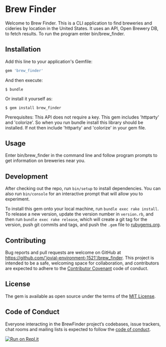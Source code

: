 # Brew Finder

Welcome to Brew Finder. This is a CLI application to find breweries and cideries by location in the United States. It uses an API, Open Brewery DB, to fetch results. To run the program enter bin/brew_finder. 

## Installation

Add this line to your application's Gemfile:

```ruby
gem 'brew_finder'
```

And then execute:

    $ bundle

Or install it yourself as:

    $ gem install brew_finder
    
Prerequisites: This API does not require a key. This gem includes 'httparty' and 'colorize'. So when you run bundle install this library should be installed. If not then include 'httparty' and 'colorize' in your gem file.

## Usage

Enter bin/brew_finder in the command line and follow program prompts to get information on breweries near you.

## Development

After checking out the repo, run `bin/setup` to install dependencies. You can also run `bin/console` for an interactive prompt that will allow you to experiment.

To install this gem onto your local machine, run `bundle exec rake install`. To release a new version, update the version number in `version.rb`, and then run `bundle exec rake release`, which will create a git tag for the version, push git commits and tags, and push the `.gem` file to [rubygems.org](https://rubygems.org).

## Contributing

Bug reports and pull requests are welcome on GitHub at https://github.com/'jovial-environment-1521'/brew_finder. This project is intended to be a safe, welcoming space for collaboration, and contributors are expected to adhere to the [Contributor Covenant](http://contributor-covenant.org) code of conduct.

## License

The gem is available as open source under the terms of the [MIT License](https://opensource.org/licenses/MIT).

## Code of Conduct

Everyone interacting in the BrewFinder project’s codebases, issue trackers, chat rooms and mailing lists is expected to follow the [code of conduct](https://github.com/'jovial-environment-1521'/brew_finder/blob/master/CODE_OF_CONDUCT.md).

[![Run on Repl.it](https://repl.it/badge/github/LeonorPDX/brew_finder)](https://repl.it/github/LeonorPDX/brew_finder)